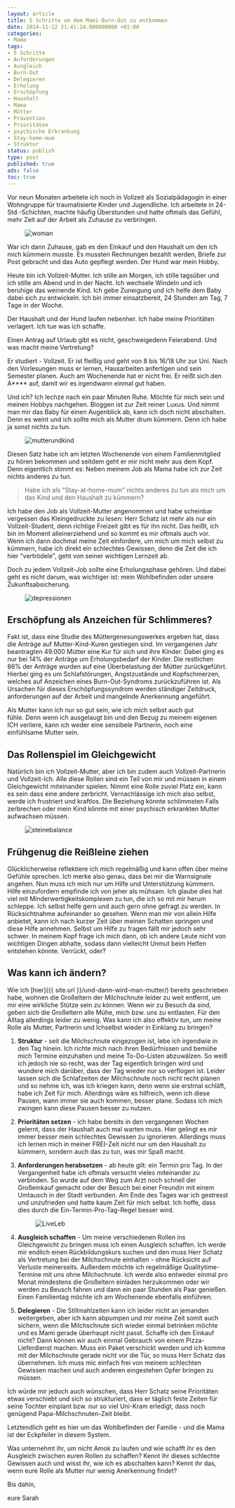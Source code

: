 ```yaml
---
layout: article
title: 5 Schritte um dem Mami-Burn-Out zu entkommen
date: 2014-11-12 21:41:24.000000000 +01:00
categories:
- Mama
tags:
- 5 Schritte
- Anforderungen
- Ausgleich
- Burn-Out
- Delegieren
- Erholung
- Erschöpfung
- Haushalt
- Mama
- Mütter
- Prävention
- Prioritäten
- psychische Erkrankung
- Stay-home-mum
- Struktur
status: publish
type: post
published: true
ads: false
toc: true
---
```

Vor neun Monaten arbeitete ich noch in Vollzeit als Sozialpädagogin in einer Wohngruppe für traumatisierte Kinder und Jugendliche. Ich arbeitete in 24-Std.-Schichten, machte häufig Überstunden und hatte oftmals das Gefühl, mehr Zeit auf der Arbeit als Zuhause zu verbringen.

<figure>
	<img src="{{ site.url }}/images/woman-41891_1280.png" alt="woman" />
</figure>

War ich dann Zuhause, gab es den Einkauf und den Haushalt um den ich mich kümmern musste. Es mussten Rechnungen bezahlt werden, Briefe zur Post gebracht und das Auto gepflegt werden. Der Hund war mein Hobby.

Heute bin ich Vollzeit-Mutter. Ich stille am Morgen, ich stille tagsüber und ich stille am Abend und in der Nacht. Ich wechsele Windeln und ich beruhige das weinende Kind. Ich gebe Zuneigung und ich helfe dem Baby dabei sich zu entwickeln. Ich bin immer einsatzbereit, 24 Stunden am Tag, 7 Tage in der Woche.

Der Haushalt und der Hund laufen nebenher. Ich habe meine Prioritäten verlagert. Ich tue was ich schaffe.

Einen Antrag auf Urlaub gibt es nicht, geschweigedenn Feierabend. Und was macht meine Vertretung?

Er studiert - Vollzeit. Er ist fleißig und geht von 8 bis 16/18 Uhr zur Uni. Nach den Vorlesungen muss er lernen, Hausarbeiten anfertigen und sein Semester planen. Auch am Wochenende hat er nicht frei. Er reißt sich den A**** auf, damit wir es irgendwann einmal gut haben.

Und ich? Ich lechze nach ein paar Minuten Ruhe. Möchte für mich sein und meinen Hobbys nachgehen. Bloggen ist zur Zeit reiner Luxus. Und nimmt man mir das Baby für einen Augenblick ab, kann ich doch nicht abschalten. Denn es weint und ich sollte mich als Mutter drum kümmern. Denn ich habe ja sonst nichts zu tun.

<figure>
	<img  src="{{ site.url }}/images/mother-316879_1280.jpg" alt="mutterundkind" />
</figure>

Diesen Satz habe ich am letzten Wochenende von einem Familienmitglied zu hören bekommen und seitdem geht er mir nicht mehr aus dem Kopf. Denn eigentlich stimmt es: Neben meinem Job als Mama habe ich zur Zeit nichts anderes zu tun.

> Habe ich als "Stay-at-home-mum" nichts anderes zu tun als mich um das Kind und den Haushalt zu kümmern?

Ich habe den Job als Vollzeit-Mutter angenommen und habe scheinbar vergessen das Kleingedruckte zu lesen: Herr Schatz ist mehr als nur ein Vollzeit-Student, denn richtige Freizeit gibt es für ihn nicht. Das heißt, ich bin im Moment alleinerziehend und so kommt es mir oftmals auch vor.  
Wenn ich dann dochmal meine Zeit einfordere, um mich um mich selbst zu kümmern, habe ich direkt ein schlechtes Gewissen, denn die Zeit die ich hier "vertrödele", geht von seiner wichtigen Lernzeit ab.

Doch zu jedem Vollzeit-Job sollte eine Erholungsphase gehören. Und dabei geht es nicht darum, was wichtiger ist: mein Wohlbefinden oder unsere Zukunftsabsicherung.

<figure>
	<img  src="{{ site.url }}/images/sad-505857_1280.jpg" alt="depressionen" />
</figure>

## Erschöpfung als Anzeichen für Schlimmeres?

Fakt ist, dass eine Studie des Müttergenesungswerkes ergeben hat, dass die Anträge auf Mutter-Kind-Kuren gestiegen sind. Im vergangenen Jahr beantragten 49.000 Mütter eine Kur für sich und ihre Kinder. Dabei ging es nur bei 14% der Anträge um Erholungsbedarf der Kinder. Die restlichen 86% der Anträge wurden auf eine Überbelastung der Mütter zurückgeführt. Hierbei ging es um Schlafstörungen, Angstzustände und Kopfschmerzen, welches auf Anzeichen eines Burn-Out-Syndroms zurückzuführen ist. Als Ursachen für dieses Erschöpfungssyndrom werden ständiger Zeitdruck, anforderungen auf der Arbeit und mangelnde Anerkennung angeführt.

Als Mutter kann ich nur so gut sein, wie ich mich selbst auch gut fühle. Denn wenn ich ausgelaugt bin und den Bezug zu meinem eigenen ICH verliere, kann ich weder eine sensibele Partnerin, noch eine einfühlsame Mutter sein.

## Das Rollenspiel im Gleichgewicht

Natürlich bin ich Vollzeit-Mutter, aber ich bin zudem auch Vollzeit-Partnerin und Vollzeit-Ich. Alle diese Rollen sind ein Teil von mir und müssen in einem Gleichgewicht miteinander spielen. Nimmt eine Rolle zuviel Platz ein, kann es sein dass eine andere zerbricht. Vernachlässige ich mich also selbst, werde ich frustriert und kraftlos. Die Beziehung könnte schlimmsten Falls zerbrechen oder mein Kind könnte mit einer psychisch erkrankten Mutter aufwachsen müssen.

<figure>
	<img  src="{{ site.url }}/images/balance-110850_1280.jpg" alt="steinebalance" />
</figure>

## Frühgenug die Reißleine ziehen

Glücklicherweise reflektiere ich mich regelmäßig und kann offen über meine Gefühle sprechen. Ich merke also genau, dass bei mir die Warnsignale angehen. Nun muss ich mich nur um Hilfe und Unterstützung kümmern.  
Hilfe einzufordern empfinde ich von jeher als mühsam. Ich glaube dies hat viel mit Minderwertigkeitskomplexen zu tun, die ich so mit mir herum schleppe. Ich selbst helfe gern und auch gern ohne gefragt zu werden. In Rücksichtnahme aufeinander so gesehen. Wenn man mir von allein Hilfe anbietet, kann ich nach kurzer Zeit über meinen Schatten springen und diese Hilfe annehmen. Selbst um Hilfe zu fragen fällt mir jedoch sehr schwer. In meinem Kopf frage ich mich dann, ob ich andere Leute nicht von wichtigen Dingen abhalte, sodass dann vielleicht Unmut beim Helfen entstehen könnte. Verrückt, oder?

## Was kann ich ändern?

Wie ich [hier]({{ site.url }}/und-dann-wird-man-mutter/) bereits geschrieben habe, wohnen die Großeltern der Milchschnute leider zu weit entfernt, um mir eine wirkliche Stütze sein zu können. Wenn wir zu Besuch da sind, geben sich die Großeltern alle Mühe, mich bzw. uns zu entlasten. Für den Alltag allerdings leider zu wenig. Was kann ich also effektiv tun, um meine Rolle als Mutter, Partnerin und Ichselbst wieder in Einklang zu bringen?

1. **Struktur** - seit die Milchschnute eingezogen ist, lebe ich irgendwie in den Tag hinein. Ich richte mich nach ihren Bedürfnissen und bemühe mich Termine einzuhalten und meine To-Do-Listen abzuwälzen. So weiß ich jedoch nie so recht, was der Tag eigentlich bringen wird und wundere mich darüber, dass der Tag wieder nur so verflogen ist. Leider lassen sich die Schlafzeiten der Milchschnute noch nicht recht planen und so nehme ich, was ich kriegen kann, denn wenn sie erstmal schläft, habe ich Zeit für mich. Allerdings wäre es hilfreich, wenn ich diese Pausen, wann immer sie auch kommen, besser plane. Sodass ich mich zwingen kann diese Pausen besser zu nutzen.

2. **Prioritäten setzen** - ich habe bereits in den vergangenen Wochen gelernt, dass der Haushalt auch mal warten muss. Hier gelingt es mir immer besser mein schlechtes Gewissen zu ignorieren. Allerdings muss ich lernen mich in meiner FREI-Zeit nicht nur um den Haushalt zu kümmern, sondern auch das zu tun, was mir Spaß macht.

3. **Anforderungen herabsetzen** - ab heute gilt: ein Termin pro Tag. In der Vergangenheit habe ich oftmals versucht vieles miteinander zu verbinden. So wurde auf dem Weg zum Arzt noch schnell der Großeinkauf gemacht oder der Besuch bei einer Freundin mit einem Umtausch in der Stadt verbunden. Am Ende des Tages war ich gestresst und unzufrieden und hatte kaum Zeit für mich selbst. Ich hoffe, dass dies durch die Ein-Termin-Pro-Tag-Regel besser wird.

	<figure>
		<img  src="{{ site.url }}/images/live-461731_1280.png" alt="LiveLeb" />
	</figure>

4. **Ausgleich schaffen** - Um meine verschiedenen Rollen ins Gleichgewicht zu bringen muss ich einen Ausgleich schaffen. Ich werde mir endlich einen Rückbildungskurs suchen und den muss Herr Schatz als Vertretung bei der Milchschnute einhalten - ohne Rücksicht auf Verluste meinerseits. Außerdem möchte ich regelmäßige Qualitytime-Termine mit uns ohne Milchschnute. Ich werde also entweder einmal pro Monat mindestens die Großeltern einladen herzukommen oder wir werden zu Beusch fahren und dann ein paar Stunden als Paar genießen. Einen Familientag möchte ich am Wochenende ebenfalls einführen.

5. **Delegieren** - Die Stillmahlzeiten kann ich leider nicht an jemanden weitergeben, aber ich kann abpumpen und mir meine Zeit somit auch sichern, wenn die Milchschnute sich wieder einmal betrinken möchte und es Mami gerade überhaupt nicht passt. Schaffe ich den Einkauf nicht? Dann können wir auch einmal Gebrauch von einem Pizza-Lieferdienst machen. Muss ein Paket verschickt werden und ich komme mit der Milchschnute gerade nicht vor die Tür, so muss Herr Schatz das übernehmen. Ich muss mic einfach frei von meinem schlechten Gewissen machen und auch anderen eingestehen Opfer bringen zu müssen.

Ich würde mir jedoch auch wünschen, dass Herr Schatz seine Prioritäten etwas verschiebt und sich so strukturiert, dass er täglich feste Zeiten für seine Tochter einplant bzw. nur so viel Uni-Kram erledigt, dass noch genügend Papa-Milchschnuten-Zeit bleibt.

Letztendlich geht es hier um das Wohlbefinden der Familie - und die Mama ist der Eckpfeiler in diesem System.

Was unternehmt ihr, um nicht Amok zu laufen und wie schafft ihr es den Ausgleich zwischen euren Rollen zu schaffen? Kennt ihr dieses schlechte Gewissen auch und wisst ihr, wie ich es abschalten kann? Kennt ihr das, wenn eure Rolle als Mutter nur wenig Anerkennung findet?

Bis dahin,

eure Sarah

